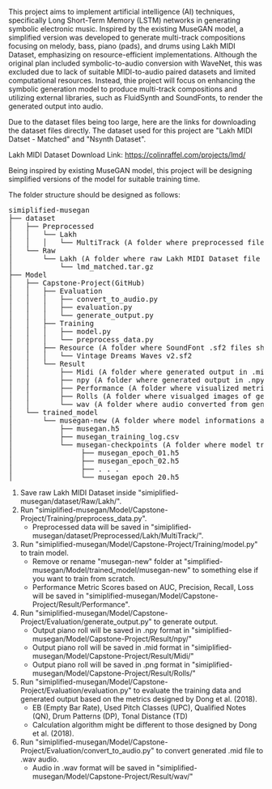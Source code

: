 This project aims to implement artificial intelligence (AI) techniques, specifically Long Short-Term Memory (LSTM) networks in generating symbolic electronic music. Inspired by the existing MuseGAN model, a simplified version was developed to generate multi-track compositions focusing on melody, bass, piano (pads), and drums using Lakh MIDI Dataset, emphasizing on resource-efficient implementations. Although the original plan included symbolic-to-audio conversion with WaveNet, this was excluded due to lack of suitable MIDI-to-audio paired datasets and limited computational resources. Instead, thie project will focus on enhancing the symbolic generation model to produce multi-track compositions and utilizing external libraries, such as FluidSynth and SoundFonts, to render the generated output into audio.

Due to the dataset files being too large, here are the links for downloading the dataset files directly. The dataset used for this project are "Lakh MIDI Datset - Matched" and "Nsynth Dataset".

Lakh MIDI Dataset Download Link:
https://colinraffel.com/projects/lmd/

Being inspired by existing MuseGAN model, this project will be designing simplified versions of the model for suitable training time.

The folder structure should be designed as follows:
<pre>simiplified-musegan
├── dataset
│   ├── Preprocessed
│   │   └── Lakh 
│   │   │   └── MultiTrack (A folder where preprocessed files are saved)
│   └── Raw
│       └── Lakh (A folder where raw Lakh MIDI Dataset file should be saved)
│           └── lmd_matched.tar.gz
├── Model
│   ├── Capstone-Project(GitHub)
│   │   ├── Evaluation
│   │   │   ├── convert_to_audio.py
│   │   │   ├── evaluation.py
│   │   │   └── generate_output.py
│   │   ├── Training
│   │   │   ├── model.py
│   │   │   └── preprocess_data.py
│   │   ├── Resource (A folder where SoundFont .sf2 files shoule be saved)
│   │   │   └── Vintage Dreams Waves v2.sf2
│   │   └── Result
│   │       ├── Midi (A folder where generated output in .mid files are saved)
│   │       ├── npy (A folder where generated output in .npy files are saved)
│   │       ├── Performance (A folder where visualized metric plots are saved)
│   │       ├── Rolls (A folder where visualged images of generated outputs are saved)
│   │       └── wav (A folder where audio converted from generated outputs files are saved)
│   └── trained_model
│       └── musegan-new (A folder where model informations are saved)
│           ├── musegan.h5
│           ├── musegan_training_log.csv
│           └── musegan-checkpoints (A folder where model training checkpoints are saved)
│                ├── musegan_epoch_01.h5
│                ├── musegan_epoch_02.h5
│                ├── . . .
│                └── musegan_epoch_20.h5
</pre>

1. Save raw Lakh MIDI Dataset inside "simiplified-musegan/dataset/Raw/Lakh/".
2. Run "simiplified-musegan/Model/Capstone-Project/Training/preprocess_data.py".
   - Preprocessed data will be saved in "simiplified-musegan/dataset/Preprocessed/Lakh/MultiTrack/".
3. Run "simiplified-musegan/Model/Capstone-Project/Training/model.py" to train model.
   - Remove or rename "musegan-new" folder at "simplified-musegan/Model/trained_model/musegan-new" to something else if you want to train from scratch.
   - Performance Metric Scores based on AUC, Precision, Recall, Loss will be saved in "simiplified-musegan/Model/Capstone-Project/Result/Performance".
5. Run "simiplified-musegan/Model/Capstone-Project/Evaluation/generate_output.py" to generate output.
   - Output piano roll will be saved in .npy format in "simiplified-musegan/Model/Capstone-Project/Result/npy/"
   - Output piano roll will be saved in .mid format in "simiplified-musegan/Model/Capstone-Project/Result/Midi/"
   - Output piano roll will be saved in .png format in "simiplified-musegan/Model/Capstone-Project/Result/Rolls/"
6. Run "simiplified-musegan/Model/Capstone-Project/Evaluation/evaluation.py" to evaluate the training data and generated output based on the metrics designed by Dong et al. (2018).
   - EB (Empty Bar Rate), Used Pitch Classes (UPC), Qualified Notes (QN), Drum Patterns (DP), Tonal Distance (TD)
   - Calculation algorithm might be different to those designed by Dong et al. (2018).
7. Run "simiplified-musegan/Model/Capstone-Project/Evaluation/convert_to_audio.py" to convert generated .mid file to .wav audio.
   - Audio in .wav format will be saved in "simiplified-musegan/Model/Capstone-Project/Result/wav/"
